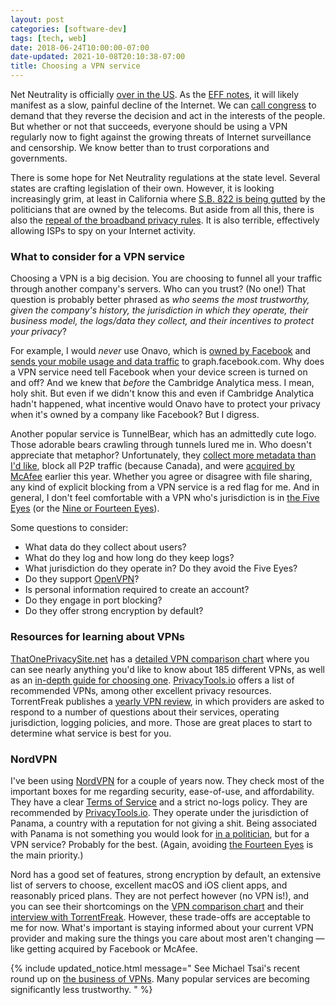 ```yaml
---
layout: post
categories: [software-dev]
tags: [tech, web]
date: 2018-06-24T10:00:00-07:00
date-updated: 2021-10-08T20:10:38-07:00
title: Choosing a VPN service
---
```


Net Neutrality is officially [over in the US](https://www.bbc.com/news/technology-44438812). As the [EFF notes](https://www.eff.org/deeplinks/2018/06/bleak-future-internet-without-net-neutrality-and-what-you-can-do-stop-it), it will likely manifest as a slow, painful decline of the Internet. We can [call congress](https://act.eff.org/action/tell-congress-to-reinstate-the-open-internet-order/) to demand that they reverse the decision and act in the interests of the people. But whether or not that succeeds, everyone should be using a VPN regularly now to fight against the growing threats of Internet surveillance and censorship. We know better than to trust corporations and governments.

<!--excerpt-->

There is some hope for Net Neutrality regulations at the state level. Several states are crafting legislation of their own. However, it is looking increasingly grim, at least in California where [S.B. 822 is being gutted](https://www.eff.org/deeplinks/2018/06/rampant-corruption-assembly-committee-gutted-californias-net-neutrality) by the politicians that are owned by the telecoms. But aside from all this, there is also the [repeal of the broadband privacy rules](https://www.eff.org/deeplinks/2017/05/congress-repealing-our-internet-privacy-rights-meant-congress-repealed-internet). It is also terrible, effectively allowing ISPs to spy on your Internet activity.

### What to consider for a VPN service

Choosing a VPN is a big decision. You are choosing to funnel all your traffic through another company's servers. Who can you trust? (No one!) That question is probably better phrased as *who seems the most trustworthy, given the company's history, the jurisdiction in which they operate, their business model, the logs/data they collect, and their incentives to protect your privacy*?

For example, I would *never* use Onavo, which is [owned by Facebook](https://techcrunch.com/2018/02/12/facebook-starts-pushing-its-data-tracking-onavo-vpn-within-its-main-mobile-app/) and [sends your mobile usage and data traffic](https://mjtsai.com/blog/2018/02/15/facebooks-protect-feature/) to graph.facebook.com. Why does a VPN service need tell Facebook when your device screen is turned on and off? And we knew that *before* the Cambridge Analytica mess. I mean, holy shit. But even if we didn't know this and even if Cambridge Analytica hadn't happened, what incentive would Onavo have to protect your privacy when it's owned by a company like Facebook? But I digress.

Another popular service is TunnelBear, which has an admittedly cute logo. Those adorable bears crawling through tunnels lured me in. Who doesn't appreciate that metaphor? Unfortunately, they [collect more metadata than I'd like](https://www.tunnelbear.com/privacy-policy), block all P2P traffic (because Canada), and were [acquired by McAfee](https://techcrunch.com/2018/03/08/mcafee-acquires-vpn-company-tunnelbear/) earlier this year. Whether you agree or disagree with file sharing, any kind of explicit blocking from a VPN service is a red flag for me. And in general, I don't feel comfortable with a VPN who's jurisdiction is in [the Five Eyes](https://en.wikipedia.org/wiki/Five_Eyes) (or the [Nine or Fourteen Eyes](https://www.privacytools.io/#ukusa)).

Some questions to consider:

- What data do they collect about users?
- What do they log and how long do they keep logs?
- What jurisdiction do they operate in? Do they avoid the Five Eyes?
- Do they support [OpenVPN](https://en.wikipedia.org/wiki/OpenVPN)?
- Is personal information required to create an account?
- Do they engage in port blocking?
- Do they offer strong encryption by default?

### Resources for learning about VPNs

[ThatOnePrivacySite.net](https://thatoneprivacysite.net) has a [detailed VPN comparison chart](https://thatoneprivacysite.net/vpn-comparison-chart/) where you can see nearly anything you'd like to know about 185 different VPNs, as well as an [in-depth guide for choosing one](https://thatoneprivacysite.net/choosing-the-best-vpn-for-you/). [PrivacyTools.io](https://www.privacytools.io) offers a list of recommended VPNs, among other excellent privacy resources. TorrentFreak publishes a [yearly VPN review](https://torrentfreak.com/vpn-services-keep-anonymous-2018/), in which providers are asked to respond to a number of questions about their services, operating jurisdiction, logging policies, and more. Those are great places to start to determine what service is best for you.

### NordVPN

I've been using [NordVPN](https://nordvpn.com) for a couple of years now. They check most of the important boxes for me regarding security, ease-of-use, and affordability. They have a clear [Terms of Service](https://nordvpn.com/terms-of-service/) and a strict no-logs policy. They are recommended by [PrivacyTools.io](https://www.privacytools.io/#vpn). They operate under the jurisdiction of Panama, a country with a reputation for not giving a shit. Being associated with Panama is not something you would look for [in a politician](https://en.wikipedia.org/wiki/List_of_people_named_in_the_Panama_Papers), but for a VPN service? Probably for the best. (Again, avoiding [the Fourteen Eyes](https://www.privacytools.io/#ukusa) is the main priority.)

Nord has a good set of features, strong encryption by default, an extensive list of servers to choose, excellent macOS and iOS client apps, and reasonably priced plans. They are not perfect however (no VPN is!), and you can see their shortcomings on the [VPN comparison chart](https://thatoneprivacysite.net/vpn-comparison-chart/) and their [interview with TorrentFreak](https://torrentfreak.com/vpn-services-keep-anonymous-2018/). However, these trade-offs are acceptable to me for now. What's important is staying informed about your current VPN provider and making sure the things you care about most aren't changing &mdash; like getting acquired by Facebook or McAfee.

{% include updated_notice.html
message="
See Michael Tsai's recent round up on [the business of VPNs](https://mjtsai.com/blog/2021/10/08/the-business-of-vpns/). Many popular services are becoming significantly less trustworthy.
" %}
